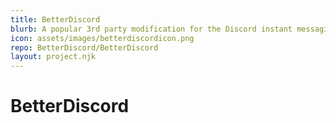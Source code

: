 ```yaml
---
title: BetterDiscord
blurb: A popular 3rd party modification for the Discord instant messaging platform.
icon: assets/images/betterdiscordicon.png
repo: BetterDiscord/BetterDiscord
layout: project.njk
---
```



# BetterDiscord